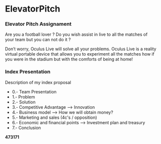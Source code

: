 ElevatorPitch
=============
### Elevator Pitch Assignament
Are you a football lover ?
Do you wish assist in live to all the matches of your team but you can not do it ?

Don’t worry, Oculus Live will solve all your problems. Oculus Live is a reality virtual portable device that allows you to experiment all the matches how if you were in the stadium but with the comforts of being at home!


### Index Presentation
Description of my index proposal 

* 0.- Team Presentation
* 1.- Problem
* 2.- Solution
* 3.- Competitive Advantage --> Innovation
* 4.- Business model --> How we will obtain money?
* 5.- Marketing and sales (4c's / opposition)
* 6.- Economic and financial points --> Investment plan and treasury
* 7.- Conclusion

**473171**
